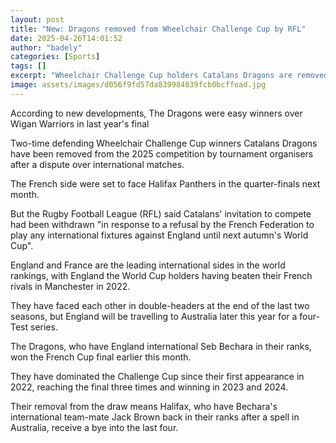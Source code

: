 ```yaml
---
layout: post
title: "New: Dragons removed from Wheelchair Challenge Cup by RFL"
date: 2025-04-26T14:01:52
author: "badely"
categories: [Sports]
tags: []
excerpt: "Wheelchair Challenge Cup holders Catalans Dragons are removed from this year's competition by organisers following England v France dispute."
image: assets/images/d056f9fd57da839984839fcb0bcffead.jpg
---
```


According to new developments, The Dragons were easy winners over Wigan Warriors in last year's final

Two-time defending Wheelchair Challenge Cup winners Catalans Dragons have been removed from the 2025 competition by tournament organisers after a dispute over international matches.

The French side were set to face Halifax Panthers in the quarter-finals next month.

But the Rugby Football League (RFL) said Catalans' invitation to compete had been withdrawn "in response to a refusal by the French Federation to play any international fixtures against England until next autumn's World Cup".

England and France are the leading international sides in the world rankings, with England the World Cup holders having beaten their French rivals in Manchester in 2022.

They have faced each other in double-headers at the end of the last two seasons, but England will be travelling to Australia later this year for a four-Test series.

The Dragons, who have England international Seb Bechara in their ranks, won the French Cup final earlier this month.

They have dominated the Challenge Cup since their first appearance in 2022, reaching the final three times and winning in 2023 and 2024.

Their removal from the draw means Halifax, who have Bechara's international team-mate Jack Brown back in their ranks after a spell in Australia, receive a bye into the last four.

